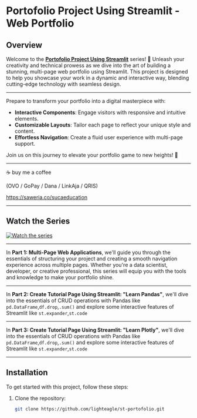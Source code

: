 # Portofolio Project Using Streamlit - Web Portfolio

## Overview

Welcome to the **[Portofolio Project Using Streamlit](https://www.youtube.com/playlist?list=PLGXGOHg9776WlK6VG3zfx7MoFucNXldw3)** series! 🌟 Unleash your creativity and technical prowess as we dive into the art of building a stunning, multi-page web portfolio using Streamlit. This project is designed to help you showcase your work in a dynamic and interactive way, blending cutting-edge technology with seamless design.

---

Prepare to transform your portfolio into a digital masterpiece with:

- **Interactive Components**: Engage visitors with responsive and intuitive elements.
- **Customizable Layouts**: Tailor each page to reflect your unique style and content.
- **Effortless Navigation**: Create a fluid user experience with multi-page support.

Join us on this journey to elevate your portfolio game to new heights! 🚀

---

☕ buy me a coffee

(OVO / GoPay / Dana / LinkAja / QRIS)

<https://saweria.co/sucaeducation>

---

## Watch the Series

[![Watch the series](https://img.youtube.com/vi/jYL6tdUnOxc/0.jpg)](https://www.youtube.com/playlist?list=PLGXGOHg9776WlK6VG3zfx7MoFucNXldw3)

---

In **Part 1: Multi-Page Web Applications**, we'll guide you through the essentials of structuring your project and creating a smooth navigation experience across multiple pages. Whether you're a data scientist, developer, or creative professional, this series will equip you with the tools and knowledge to make your portfolio shine.

---

In **Part 2: Create Tutorial Page Using Streamlit: "Learn Pandas"**, we'll dive into the essentials of CRUD operations with Pandas like `pd.DataFrame`,`df.drop`,`.sum()` and explore some interactive features of Streamlit like `st.expander`,`st.code`

---

In **Part 3: Create Tutorial Page Using Streamlit: "Learn Plotly"**, we'll dive into the essentials of CRUD operations with Pandas like `pd.DataFrame`,`df.drop`,`.sum()` and explore some interactive features of Streamlit like `st.expander`,`st.code`

---
## Installation

To get started with this project, follow these steps:

1. Clone the repository:

   ```bash
   git clone https://github.com/lighteagle/st-portofolio.git
